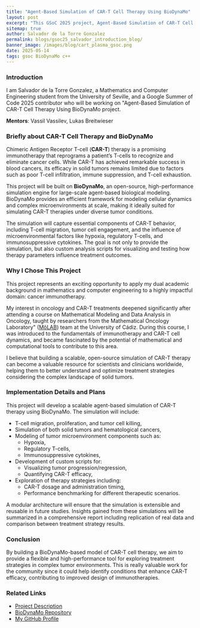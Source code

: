 ```yaml
---
title: "Agent-Based Simulation of CAR-T Cell Therapy Using BioDynaMo"
layout: post
excerpt: "This GSoC 2025 project, Agent-Based Simulation of CAR-T Cell Therapy, aims to develop a BioDynaMo-based model to simulate CAR-T cell dynamics and interactions. The goal is to provide researchers with a tool to evaluate therapy efficacy and identify strategies to enhance treatment outcomes."
sitemap: true
author: Salvador de la Torre Gonzalez
permalink: blogs/gsoc25_salvador_introduction_blog/
banner_image: /images/blog/cart_plasma_gsoc.png
date: 2025-05-14
tags: gsoc BioDynaMo c++
---
```


### Introduction

I am Salvador de la Torre Gonzalez, a Mathematics and Computer Engineering student from the University of Seville, and a Google Summer of Code 2025 contributor who will be working on "Agent-Based Simulation of CAR-T Cell Therapy Using BioDynaMo project.

**Mentors**: Vassil Vassilev, Lukas Breitwieser

### Briefly about CAR-T Cell Therapy and BioDynaMo

Chimeric Antigen Receptor T-cell (**CAR-T**) therapy is a promising immunotherapy that reprograms a patient’s T-cells to recognize and eliminate cancer cells. While CAR-T has achieved remarkable success in blood cancers, its efficacy in solid tumors remains limited due to factors such as poor T-cell infiltration, immune suppression, and T-cell exhaustion.

This project will be built on **BioDynaMo**, an open-source, high-performance simulation engine for large-scale agent-based biological modeling. BioDynaMo provides an efficient framework for modeling cellular dynamics and complex microenvironments at scale, making it ideally suited for simulating CAR-T therapies under diverse tumor conditions.

The simulation will capture essential components of CAR-T behavior, including T-cell migration, tumor cell engagement, and the influence 
of microenvironmental factors like hypoxia, regulatory T-cells, and immunosuppressive cytokines. The goal is not only to provide the simulation, but also custom analysis scripts for visualizing and testing how therapy parameters influence treatment outcomes.

### Why I Chose This Project

This project represents an exciting opportunity to apply my dual academic background in mathematics and computer engineering to a highly impactful domain: cancer immunotherapy.

My interest in oncology and CAR-T treatments deepened significantly after attending a course on Mathematical Modeling and Data Analysis in Oncology, taught by researchers from the Mathematical Oncology Laboratory" ([MôLAB](https://molab.es/)) team at the University of Cádiz. During this course, I was introduced to the fundamentals of immunotherapy and CAR-T cell dynamics, and became fascinated by the potential of mathematical and computational tools to contribute to this area.

I believe that building a scalable, open-source simulation of CAR-T therapy can become a valuable resource for scientists and clinicians worldwide, helping them to better understand and optimize treatment strategies considering the complex landscape of solid tumors. 

### Implementation Details and Plans

This project will develop a scalable agent-based simulation of CAR-T therapy using BioDynaMo. The simulation will include:

- T-cell migration, proliferation, and tumor cell killing,
- Simulation of both solid tumors and hematological cancers,
- Modeling of tumor microenvironment components such as:
  - Hypoxia,
  - Regulatory T-cells,
  - Immunosuppressive cytokines,
- Development of custom scripts for:
  - Visualizing tumor progression/regression,
  - Quantifying CAR-T efficacy,
- Exploration of therapy strategies including:
  - CAR-T dosage and administration timing,
  - Performance benchmarking for different therapeutic scenarios.

A modular architecture will ensure that the simulation is extensible and reusable in future studies. Insights gained from these simulations will be summarized in a comprehensive report including replication of real data and comparison between treatment strategy results.

### Conclusion

By building a BioDynaMo-based model of CAR-T cell therapy, we aim to provide a flexible and high-performance tool for exploring treatment strategies in complex tumor environments. This is really valuable work for the community since it could help identify conditions that enhance CAR-T efficacy, contributing to improved design of immunotherapies.


### Related Links

- [Project Description](https://hepsoftwarefoundation.org/gsoc/2025/proposal_BioDynamo-CART.html)
- [BioDynaMo Repository](https://github.com/BioDynaMo/biodynamo)
- [My GitHub Profile](https://github.com/salva24)